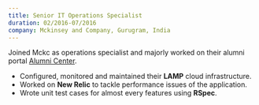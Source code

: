 ```yaml
---
title: Senior IT Operations Specialist
duration: 02/2016-07/2016
company: Mckinsey and Company, Gurugram, India 
---
```


Joined Mckc as operations specialist and majorly worked on 
their alumni portal [Alumni Center](https://www.mckinsey.com/alumni).
- Configured, monitored and maintained their **LAMP** cloud infrastructure.
- Worked on **New Relic** to tackle performance issues of the application.
- Wrote unit test cases for almost every features using **RSpec**.
